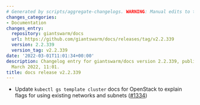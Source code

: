 ```yaml
---
# Generated by scripts/aggregate-changelogs. WARNING: Manual edits to this files will be overwritten.
changes_categories:
- Documentation
changes_entry:
  repository: giantswarm/docs
  url: https://github.com/giantswarm/docs/releases/tag/v2.2.339
  version: 2.2.339
  version_tag: v2.2.339
date: '2022-03-01T11:01:34+00:00'
description: Changelog entry for giantswarm/docs version 2.2.339, published on 01
  March 2022, 11:01.
title: docs release v2.2.339
---
```


- Update `kubectl gs template cluster` docs for OpenStack to explain flags for using existing networks and subnets ([#1334](https://github.com/giantswarm/docs/pull/1334))
